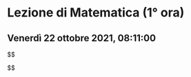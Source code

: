 # Lezione di Matematica (1° ora)
## Venerdì 22 ottobre 2021, 08:11:00


$$

$$


<!--stackedit_data:
eyJoaXN0b3J5IjpbODAxMTUyNDU2XX0=
-->
